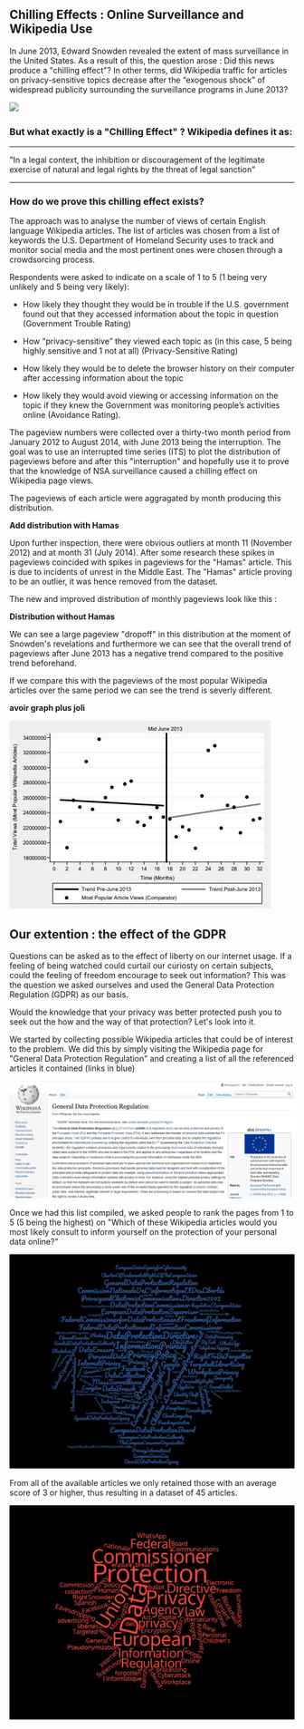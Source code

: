 ## Chilling Effects : Online Surveillance and Wikipedia Use

In June 2013, Edward Snowden revealed the extent of mass surveillance in the United States. As a result of this, the question arose : Did this news produce a "chilling effect"? In other terms, did Wikipedia traffic for articles on privacy-sensitive topics decrease after the “exogenous shock” of widespread publicity surrounding the surveillance programs in June 2013?

<img src="\images\surveillance.jpg">

### But what exactly is a "Chilling Effect" ? Wikipedia defines it as:

---

"In a legal context, the inhibition or discouragement of the legitimate exercise of natural and legal rights by the threat of legal sanction"

---

### How do we prove this chilling effect exists?

The approach was to analyse the number of views of certain English language Wikipedia articles. The list of articles was chosen from a list of keywords the U.S. Department of Homeland Security uses to track and monitor social media and the most pertinent ones were chosen through a crowdsorcing process.

Respondents were asked to indicate on a scale of 1 to 5 (1 being very unlikely and 5 being very likely):

- How likely they thought they would be in trouble if the U.S. government found out that they accessed information about the topic in question (Government Trouble Rating)

- How “privacy-sensitive” they viewed each topic as (in this case, 5 being highly sensitive and 1 not at all) (Privacy-Sensitive Rating)

- How likely they would be to delete the browser history on their computer after accessing information about the topic

- How likely they would avoid viewing or accessing information on the topic if they knew the Government was monitoring people’s activities online (Avoidance Rating).

The pageview numbers were collected over a thirty-two month period from January 2012 to August 2014, with June 2013 being the interruption. The goal was to use an interrupted time series (ITS) to plot the distribution of pageviews before and after this "interruption" and hopefully use it to prove that the knowledge of NSA surveillance caused a chilling effect on Wikipedia page views.

The pageviews of each article were aggragated by month producing this distribution.

**Add distribution with Hamas**

Upon further inspection, there were obvious outliers at month 11 (November 2012) and at month 31 (July 2014). After some research these spikes in pageviews coincided with spikes in pageviews for the "Hamas" article. This is due to incidents of unrest in the Middle East. The "Hamas" article proving to be an outlier, it was hence removed from the dataset.

The new and improved distribution of monthly pageviews look like this : 

**Distribution without Hamas**

We can see a large pageview "dropoff" in this distribution at the moment of Snowden's revelations and furthermore we can see that the overall trend of pageviews after June 2013 has a negative trend compared to the positive trend beforehand.

If we compare this with the pageviews of the most popular Wikipedia articles over the same period we can see the trend is severly different.

**avoir graph plus joli**

<img src="\images\most_popular.JPG">


## Our extention : the effect of the GDPR

Questions can be asked as to the effect of liberty on our internet usage. If a feeling of being watched could curtail our curiosty on certain subjects, could the feeling of freedom encourage to seek out information? This was the question we asked ourselves and used the General Data Protection Regulation (GDPR) as our basis.

Would the knowledge that your privacy was better protected push you to seek out the how and the way of that protection? Let's look into it.

We started by collecting possible Wikipedia articles that could be of interest to the problem. We did this by simply visiting the Wikipedia page for "General Data Protection Regulation" and creating a list of all the referenced articles it contained (links in blue)

<img src="\images\GDPR.jpg">

Once we had this list compiled, we asked people to rank the pages from 1 to 5 (5 being the highest) on "Which of these Wikipedia articles would you most likely consult to inform yourself on the protection of your personal data online?"

<img src="\images\all_gdpr_wordcloud.jpg">

From all of the available articles we only retained those with an average score of 3 or higher, thus resulting in a dataset of 45 articles.

<img src="\images\wordcloud.jpg">
